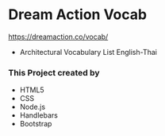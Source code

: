 # Dream Action Vocab  #
https://dreamaction.co/vocab/
* Architectural Vocabulary List English-Thai

### This Project created by ###

* HTML5
* CSS
* Node.js
* Handlebars
* Bootstrap